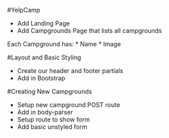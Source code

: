 #YelpCamp

* Add Landing Page
* Add Campgrounds Page that lists all campgrounds

Each Campground has:
	* Name
	* Image

#Layout and Basic Styling

* Create our header and footer partials
* Add in Bootstrap

#Creating New Campgrounds

* Setup new campground POST route
* Add in body-parser
* Setup route to show form
* Add basic unstyled form